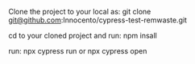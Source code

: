 Clone the project to your local as: git clone git@github.com:Innocento/cypress-test-remwaste.git

cd to your cloned project and run: npm insall

run: npx cypress run or npx cypress open
